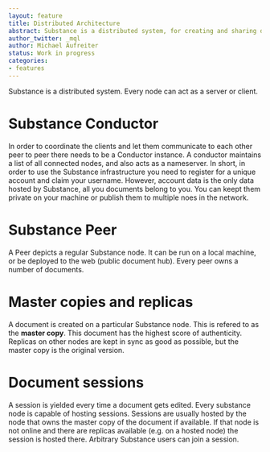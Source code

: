 ```yaml
---
layout: feature
title: Distributed Architecture
abstract: Substance is a distributed system, for creating and sharing documents among peers.
author_twitter: _mql
author: Michael Aufreiter
status: Work in progress
categories:
- features
---
```


Substance is a distributed system. Every node can act as a server or client.


# Substance Conductor

In order to coordinate the clients and let them communicate to each other peer to peer there needs to be a Conductor instance. A conductor maintains a list of all connected nodes, and also acts as a nameserver.
In short, in order to use the Substance infrastructure you need to register for a unique account and claim your username. However, account data is the only data hosted by Substance, all you documents belong to you. You can keept them private on your machine or publish them to multiple noes in the network.


# Substance Peer

A Peer depicts a regular Substance node. It can be run on a local machine, or be deployed to the web (public document hub). Every peer owns a number of documents.


# Master copies and replicas

A document is created on a particular Substance node. This is refered to as the **master copy**. This document has the highest score of authenticity. Replicas on other nodes are kept in sync as good as possible, but the master copy is the original version.


# Document sessions

A session is yielded every time a document gets edited. Every substance node is capable of hosting sessions. Sessions are usually hosted by the node that owns the master copy of the document if available. If that node is not online and there are replicas available (e.g. on a hosted node) the session is hosted there. Arbitrary Substance users can join a session.